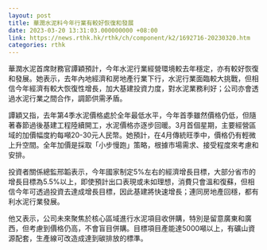 ```yaml
---
layout: post
title: 華潤水泥料今年行業有較好恢復和發展
date: 2023-03-20 13:31:03.000000000 +08:00
link: https://news.rthk.hk/rthk/ch/component/k2/1692716-20230320.htm
categories: rthk
---
```


華潤水泥首席財務官譚穎預計，今年水泥行業經營環境較去年穩定，亦有較好恢復和發展。她表示，去年內地經濟和房地產行業下行，水泥行業面臨較大挑戰，但相信今年經濟有較大恢復性增長，加大基建投資力度，對水泥業務利好；公司亦會透過水泥行業之間合作，調節供需矛盾。

譚穎又指，去年第4季水泥價格處於全年最低水平，今年首季雖然價格仍低，但隨著春節過後基建工程陸續開工，水泥價格亦逐步回暖。3月首個星期，主要經營區域的加價幅度約每噸20-30元人民幣。她預計，在4月傳統旺季中，價格仍有輕微上升空間。全年加價是採取「小步慢跑」策略，根據市場需求、接受程度來考慮和安排。

投資者關係總監邢韜表示，今年國家制定5%左右的經濟增長目標，大部分省市的增長目標為5.5%以上，即使預計出口表現或未如理想，消費只會溫和復蘇，但相信今年可透過投資去達成增長目標，因此基建將快速增長；連同房地產回穩，都有利水泥行業發展。

他又表示，公司未來聚焦於核心區域進行水泥項目收併購，特別是留意廣東和廣西，但考慮到價格仍高，不會盲目併購。目標項目產能達5000噸以上，有礦山資源配套，生產線可改造成達到碳排放的標準。
